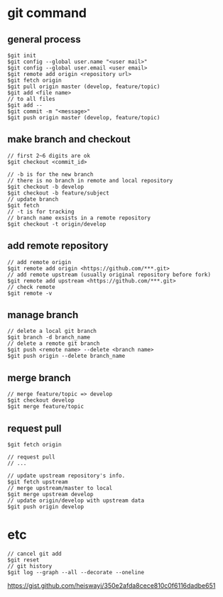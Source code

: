 # git command

## general process
```
$git init
$git config --global user.name "<user mail>"
$git config --global user.email <user email>
$git remote add origin <repository url>
$git fetch origin
$git pull origin master (develop, feature/topic)
$git add <file name>
// to all files
$git add --
$git commit -m "<message>"
$git push origin master (develop, feature/topic)
```
## make branch and checkout
```
// first 2~6 digits are ok
$git checkout <commit_id>

// -b is for the new branch
// there is no branch in remote and local repository
$git checkout -b develop
$git checkout -b feature/subject
// update branch
$git fetch 
// -t is for tracking
// branch name exsists in a remote repository
$git checkout -t origin/develop 
```
## add remote repository
```
// add remote origin
$git remote add origin <https://github.com/***.git>
// add remote upstream (usually original repository before fork)
$git remote add upstream <https://github.com/***.git>
// check remote
$git remote -v
```

## manage branch
```
// delete a local git branch
$git branch -d branch_name 
// delete a remote git branch
$git push <remote name> --delete <branch name> 
$git push origin --delete branch_name
```

## merge branch
```
// merge feature/topic => develop
$git checkout develop
$git merge feature/topic
```

## request pull
```
$git fetch origin

// request pull
// ...

// update upstream repository's info.
$git fetch upstream
// merge upstream/master to local
$git merge upstream develop
// update origin/develop with upstream data
$git push origin develop
```

# etc
```
// cancel git add
$git reset 
// git history
$git log --graph --all --decorate --oneline 
```

https://gist.github.com/heiswayi/350e2afda8cece810c0f6116dadbe651

